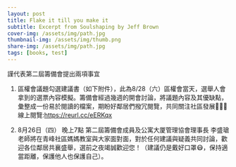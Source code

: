 ```yaml
---
layout: post
title: Flake it till you make it
subtitle: Excerpt from Soulshaping by Jeff Brown
cover-img: /assets/img/path.jpg
thumbnail-img: /assets/img/thumb.png
share-img: /assets/img/path.jpg
tags: [books, test]
---
```


謹代表第二屆籌備會提出兩項事宜

1. 區權會議題勾選建議書（如下附件），此為8/28（六）區權會當天，選舉人會拿到的選票內容模擬。籌備會經過幾週的開會討論，將議題內容及其優缺點，彙整成一份易於閱讀的檔案，期盼好鄰居們撥冗閱覽，共同關注社區發展🙏🙏🙏
線上閱覽:https://reurl.cc/eERKqx

2. 8月26日（四） 晚上7點
第二屆籌備會成員及公寓大厦管理協會理事長 李盛瑲老師將在青峰社區媽媽教室與大家面對面，對於任何建議與疑義共同討論，歡迎各位鄰居共襄盛舉，選前之夜竭誠歡迎您！（建議仍是戴好口罩😷，保持適當距離，保護他人也保護自己）。

